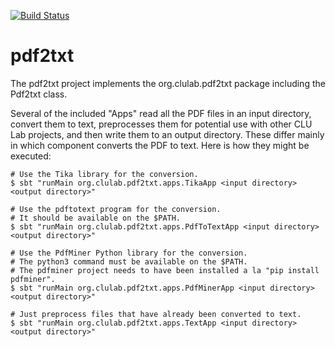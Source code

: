 [![Build Status](https://github.com/clulab/pdf2txt/workflows/pdf2txt%20CI/badge.svg)](https://github.com/clulab/pdf2txt/actions)

# pdf2txt

The pdf2txt project implements the org.clulab.pdf2txt package including the Pdf2txt class.

Several of the included "Apps" read all the PDF files in an input directory, convert them to text, preprocesses them for potential use with other CLU Lab projects, and then write them to an output directory.  These differ mainly in which component converts the PDF to text.  Here is how they might be executed:

```shell
# Use the Tika library for the conversion.
$ sbt "runMain org.clulab.pdf2txt.apps.TikaApp <input directory> <output directory>"
```

```shell
# Use the pdftotext program for the conversion.
# It should be available on the $PATH.
$ sbt "runMain org.clulab.pdf2txt.apps.PdfToTextApp <input directory> <output directory>"
```

```shell
# Use the PdfMiner Python library for the conversion.
# The python3 command must be available on the $PATH.
# The pdfminer project needs to have been installed a la "pip install pdfminer".
$ sbt "runMain org.clulab.pdf2txt.apps.PdfMinerApp <input directory> <output directory>"
```

```shell
# Just preprocess files that have already been converted to text.
$ sbt "runMain org.clulab.pdf2txt.apps.TextApp <input directory> <output directory>"
```
